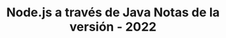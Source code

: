 ﻿---
title: Node.js a través de Java Notas de la versión - 2022
type: docs
weight: 8
url: /es/java/node-js-via-java-release-notes-2022/
---
